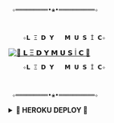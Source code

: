      ✧═════════•❀•══════════✧

   
          
        ✧𝗟 Ξ 𝗗 𝗬   𝗠 𝗨 𝗦 İ 𝗖✧
    


[![🍁 𝗟 Ξ 𝗗 𝗬  𝗠 𝗨 𝗦 İ 𝗖 🍁](https://telegra.ph/file/8a00e1ac6f23335effb76.jpg)](https://t.me/SSmusicLedy_bot)


        
        ✧𝗟 Ξ 𝗗 𝗬   𝗠 𝗨 𝗦 İ 𝗖✧
     
 

     ✧═════════•❀•══════════✧

             
<details>
<summary><b>🏹 HEROKU DEPLOY 🏹</b></summary>
<br>



------
  [![Deploy](https://www.herokucdn.com/deploy/button.svg)](https://dashboard.heroku.com/new?button-url=https%3A%2F%2Fgithub.com%2FAzeMusic%2FLedyMusicBot&template=https%3A%2F%2Fgithub.com%2FAzeMusic%2FLedyMusicBot)

  ------
<details>
<summary><b>📱 TELEGRAM 📱</b></summary>
<br>


  <a href="https://t.me/SOQrup"><img src="https://img.shields.io/badge/Join-Group%20Support-blue.svg?style=for-the-badge&logo=Telegram"></a> <a href="https://t.me/ledyplaylist"><img src="https://img.shields.io/badge/Join-Updates%20Channel-blue.svg?style=for-the-badge&logo=Telegram"></a>
 __________________
 <details>
<summary><b>☘️ OWNER ☘️</b></summary>
<br>

[![MR AĞA](https://telegra.ph/file/d12e2aa72629dc7b5c59f.jpg)](https://t.me/Tenha055)


<details>
<summary><b>Credits</b></summary>
<br>

  •[``MR AĞA``](https://github.com/AzeMusic)•
  

      ✧═════════•❀•══════════✧






<script async src="https://telegram.org/js/telegram-widget.js?21"data-telegram-post="ggvyygf/9395"data-width="100%"></script>
